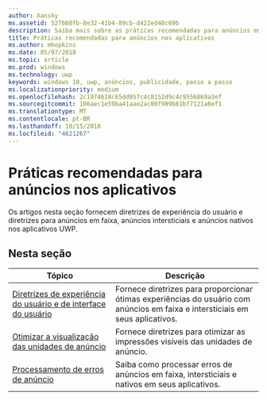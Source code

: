 ```yaml
---
author: Xansky
ms.assetid: 527660fb-8e32-41b4-89cb-d422ed48c69b
description: Saiba mais sobre as práticas recomendadas para anúncios em aplicativos, incluindo as diretrizes de experiência do usuário e processamento de erros.
title: Práticas recomendadas para anúncios nos aplicativos
ms.author: mhopkins
ms.date: 05/07/2018
ms.topic: article
ms.prod: windows
ms.technology: uwp
keywords: windows 10, uwp, anúncios, publicidade, passo a passo
ms.localizationpriority: medium
ms.openlocfilehash: 2c1974618c65dd057c4c8152d9c4c9556869a3ef
ms.sourcegitcommit: 106aec1e59ba41aae2ac00f909b81bf7121a6ef1
ms.translationtype: MT
ms.contentlocale: pt-BR
ms.lasthandoff: 10/15/2018
ms.locfileid: "4621267"
---
```

# <a name="best-practices-for-ads-in-apps"></a>Práticas recomendadas para anúncios nos aplicativos

Os artigos nesta seção fornecem diretrizes de experiência do usuário e diretrizes para anúncios em faixa, anúncios intersticiais e anúncios nativos nos aplicativos UWP.

## <a name="in-this-section"></a>Nesta seção

|  Tópico    | Descrição |               
|----------|-------|
| [Diretrizes de experiência do usuário e de interface do usuário](ui-and-user-experience-guidelines.md) | Fornece diretrizes para proporcionar ótimas experiências do usuário com anúncios em faixa e intersticiais em seus aplicativos. |
| [Otimizar a visualização das unidades de anúncio](optimize-ad-unit-viewability.md) | Fornece diretrizes para otimizar as impressões visíveis das unidades de anúncio. |
| [Processamento de erros de anúncio](error-handling-with-advertising-libraries.md)     |  Saiba como processar erros de anúncios em faixa, intersticiais e nativos em seus aplicativos.          |



 

 
